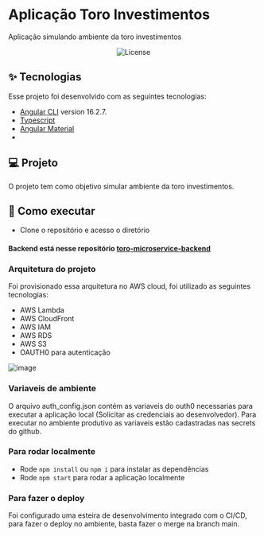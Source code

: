 # Aplicação Toro Investimentos
Aplicação simulando ambiente da toro investimentos
 
<p align="center">
  <img alt="License" src="https://img.shields.io/static/v1?label=license&message=MIT&color=8257E5&labelColor=000000">
</p>

## ✨ Tecnologias

Esse projeto foi desenvolvido com as seguintes tecnologias:

- [Angular CLI](https://github.com/angular/angular-cli) version 16.2.7.
- [Typescript](https://www.typescriptlang.org/)
- [Angular Material](https://material.angular.io/) 
- 
## 💻 Projeto

O projeto tem como objetivo simular ambiente da toro investimentos.

## 🚀 Como executar

- Clone o repositório e acesso o diretório
  
#### Backend está nesse repositório [toro-microservice-backend](https://github.com/Dionleno/toro-microservice-backend) 

### Arquitetura do projeto
Foi provisionado essa arquitetura no AWS cloud, foi utilizado as seguintes tecnologias:
- AWS Lambda
- AWS CloudFront
- AWS IAM
- AWS RDS
- AWS S3
- OAUTH0 para autenticação
   
![image](https://github.com/Dionleno/toro-frontend/assets/19779057/178756f2-4ce3-4920-9bf7-9bcdbefb2965)

### Variaveis de ambiente
O arquivo auth_config.json contém as variaveis do outh0 necessarias para executar a aplicação local (Solicitar as credenciais ao desenvolvedor). Para executar no ambiente produtivo as variaveis estão cadastradas nas secrets do github.

### Para rodar localmente
- Rode `npm install` ou `npm i` para instalar as dependências
- Rode `npm start` para rodar a aplicação localmente

### Para fazer o deploy
Foi configurado uma esteira de desenvolvimento integrado com o CI/CD, para fazer o deploy no ambiente, basta fazer o merge na branch main.

